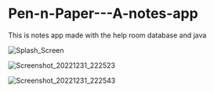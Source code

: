 # Pen-n-Paper---A-notes-app
This is notes app made with the help room database and java


![Splash_Screen](https://github.com/shalenMathew/Pen-n-Paper---A-notes-app/assets/119736953/739b8cf4-dc1e-4ff3-b58a-308fb5f5b1c0)

![Screenshot_20221231_222523](https://github.com/shalenMathew/Pen-n-Paper---A-notes-app/assets/119736953/c7f75b87-d1eb-421d-b017-e0d56b868fa0)


![Screenshot_20221231_222543](https://github.com/shalenMathew/Pen-n-Paper---A-notes-app/assets/119736953/10312ae9-58a7-4eeb-9300-5d38e5cb4995)
